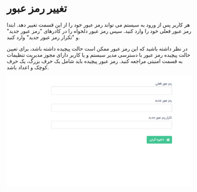 # تغییر رمز عبور

هر کاربر پس از ورود به سیستم می تواند رمز عبور خود را از این قسمت تغییر دهد. ابتدا رمز عبور فعلی خود را وارد کنید. سپس رمز عبور دلخواه را در کادرهای "رمز عبور جدید" و "تکرار رمز عبور جدید" وارد کنید.

در نظر داشته باشید که این رمز عبور ممکن است حالت پیچیده داشته باشد، برای تعیین حالت پیچیده رمز عبور با دسترسی مدیر سیستم و یا کاربر دارای مجوز مدیریت تنظیمات به قسمت امنیتی مراجعه کنید. رمز عبور پیچیده باید شامل یک حرف بزرگ، یک حرف کوچک  و اعداد باشد.

![](change-password.png)

